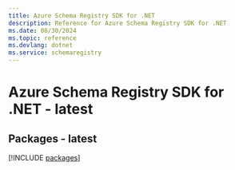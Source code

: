 ```yaml
---
title: Azure Schema Registry SDK for .NET
description: Reference for Azure Schema Registry SDK for .NET
ms.date: 08/30/2024
ms.topic: reference
ms.devlang: dotnet
ms.service: schemaregistry
---
```

# Azure Schema Registry SDK for .NET - latest
## Packages - latest
[!INCLUDE [packages](schema-registry-index.md)]